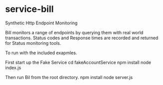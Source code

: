 # service-bill
Synthetic Http Endpoint Monitoring

Bill monitors a range of endpoints by querying them with real world transactions. Status codes and Response times are recorded and returned for Status monitoring tools.

To run with the included exapmles.

First start up the Fake Service
  cd fakeAccountService
  npm install
  node index.js
  
Then run Bil from the root directory.
  npm install
  node server.js
  
  
  
  
